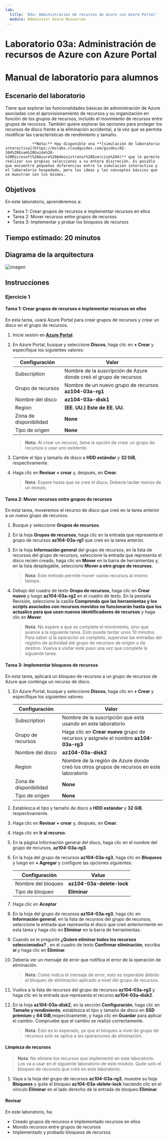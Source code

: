 ```yaml
---
lab:
  title: '03a: Administración de recursos de Azure con Azure Portal'
  module: Administer Azure Resources
---
```


# Laboratorio 03a: Administración de recursos de Azure con Azure Portal
# Manual de laboratorio para alumnos

## Escenario del laboratorio

Tiene que explorar las funcionalidades básicas de administración de Azure asociadas con el aprovisionamiento de recursos y su organización en función de los grupos de recursos, incluido el movimiento de recursos entre grupos de recursos. También quiere explorar las opciones para proteger los recursos de disco frente a la eliminación accidental, a la vez que se permita modificar las características de rendimiento y tamaño.

                **Nota:** Hay disponible una **[simulación de laboratorio interactiva](https://mslabs.cloudguides.com/guides/AZ-104%20Exam%20Guide%20-%20Microsoft%20Azure%20Administrator%20Exercise%204)** que le permite realizar sus propias selecciones a su entera discreción. Es posible que encuentre pequeñas diferencias entre la simulación interactiva y el laboratorio hospedado, pero las ideas y los conceptos básicos que se muestran son los mismos. 

## Objetivos

En este laboratorio, aprenderemos a:

+ Tarea 1: Crear grupos de recursos e implementar recursos en ellos
+ Tarea 2: Mover recursos entre grupos de recursos
+ Tarea 3: Implementar y probar los bloqueos de recursos

## Tiempo estimado: 20 minutos

## Diagrama de la arquitectura

![imagen](../media/lab03a.png)

## Instrucciones

### Ejercicio 1

#### Tarea 1: Crear grupos de recursos e implementar recursos en ellos

En esta tarea, usará Azure Portal para crear grupos de recursos y crear un disco en el grupo de recursos.

1. Inicie sesión en [**Azure Portal**](http://portal.azure.com).

1. En Azure Portal, busque y seleccione **Discos**, haga clic en **+ Crear** y especifique los siguientes valores:

    |Configuración|Valor|
    |---|---|
    |Subscription| Nombre de la suscripción de Azure donde creó el grupo de recursos |
    |Grupo de recursos| Nombre de un nuevo grupo de recursos **az104-03a-rg1** |
    |Nombre del disco| **az104-03a-disk1** |
    |Region| **(EE. UU.) Este de EE. UU.** |
    |Zona de disponibilidad| **None** |
    |Tipo de origen| **None** |

    >**Nota**: Al crear un recurso, tiene la opción de crear un grupo de recursos o usar uno existente.

1. Cambie el tipo y tamaño de disco a **HDD estándar** y **32 GiB**, respectivamente.

1. Haga clic en **Revisar + crear** y, después, en **Crear**.

    >**Nota**: Espere hasta que se cree el disco. Debería tardar menos de un minuto.

#### Tarea 2: Mover recursos entre grupos de recursos 

En esta tarea, moveremos el recurso de disco que creó en la tarea anterior a un nuevo grupo de recursos. 

1. Busque y seleccione **Grupos de recursos**. 

1. En la hoja **Grupos de  recursos**, haga clic en la entrada que representa el grupo de recursos **az104-03a-rg1** que creó en la tarea anterior.

1. En la hoja **Información general** del grupo de recursos, en la lista de recursos del grupo de recursos, seleccione la entrada que representa el disco recién creado, haga clic en **Mover** en la barra de herramientas y, en la lista desplegable, seleccione **Mover a otro grupo de recursos**.

    >**Nota**: Este método permite mover varios recursos al mismo tiempo. 

1. Debajo del cuadro de texto **Grupo de recursos**, haga clic en **Crear nuevo** y luego **az104-03a-rg2** en el cuadro de texto. En la pestaña Revisión, seleccione la casilla **Comprendo que las herramientas y los scripts asociados con recursos movidos no funcionarán hasta que los actualice para que usen nuevos identificadores de recursos** y haga clic en **Mover**.

    >**Nota**: No espere a que se complete el movimiento, sino que avance a la siguiente tarea. Esto puede tardar unos 10 minutos. Para saber si la operación se completó, supervise las entradas del registro de actividad del grupo de recursos de origen o de destino. Vuelva a visitar este paso una vez que complete la siguiente tarea.

#### Tarea 3: Implementar bloqueos de recursos

En esta tarea, aplicará un bloqueo de recursos a un grupo de recursos de Azure que contenga un recurso de disco.

1. En Azure Portal, busque y seleccione **Discos**, haga clic en **+ Crear** y especifique los siguientes valores:

    |Configuración|Valor|
    |---|---|
    |Subscription| Nombre de la suscripción que está usando en este laboratorio |
    |Grupo de recursos| Haga clic en **Crear nuevo** grupo de recursos y asígnele el nombre **az104-03a-rg3** |
    |Nombre del disco| **az104-03a-disk2** |
    |Region| Nombre de la región de Azure donde creó los otros grupos de recursos en este laboratorio |
    |Zona de disponibilidad| **None** |
    |Tipo de origen| **None** |

1. Establezca el tipo y tamaño de disco a **HDD estándar** y **32 GiB**, respectivamente.

1. Haga clic en **Revisar + crear** y, después, en **Crear**.

1. Haga clic en **Ir al recurso**.

1. En la página Información general del disco, haga clic en el nombre del grupo de recursos, **az104-03a-rg3**.

1. En la hoja del grupo de recursos **az104-03a-rg3**, haga clic en **Bloqueos** y luego en **+ Agregar** y configure las opciones siguientes:

    |Configuración|Value|
    |---|---|
    |Nombre del bloqueo| **az104-03a-delete-lock** |
    |Tipo de bloqueo| **Eliminar** |
    
1. Haga clic en **Aceptar**    

1. En la hoja del grupo de recursos **az104-03a-rg3**, haga clic en **Información general**, en la lista de recursos del grupo de recursos, seleccione la entrada que representa el disco que creó anteriormente en esta tarea y haga clic en **Eliminar** en la barra de herramientas. 

1. Cuando se le pregunte **¿Quiere eliminar todos los recursos seleccionados?** , en el cuadro de texto **Confirmar eliminación**, escriba **sí** y haga clic en **Eliminar**.

1. Debería ver un mensaje de error que notifica el error de la operación de eliminación. 

    >**Nota**: Como indica el mensaje de error, esto es esperable debido al bloqueo de eliminación aplicado a nivel del grupo de recursos.

1. Vuelva a la lista de recursos del grupo de recursos **az104-03a-rg3** y haga clic en la entrada que representa el recurso **az104-03a-disk2**. 

1. En la hoja **az104-03a-disk2**, en la sección **Configuración**, haga clic en **Tamaño y rendimiento**, establezca el tipo y tamaño de disco en **SSD prémium** y **64 GiB**,respectivamente, y haga clic en **Guardar** para aplicar el cambio. Compruebe que el cambio se realizó correctamente.

    >**Nota**: Esto es lo esperado, ya que el bloqueo a nivel de grupo de recursos solo se aplica a las operaciones de eliminación. 

#### Limpieza de recursos

   >**Nota**: No elimine los recursos que implementó en este laboratorio. Los va a usar en el siguiente laboratorio de este módulo. Quite solo el bloqueo de recursos que creó en este laboratorio.

1. Vaya a la hoja del grupo de recursos **az104-03a-rg3**, muestre su hoja **Bloqueos** y quite el bloqueo **az104-03a-delete-lock** haciendo clic en el vínculo **Eliminar** en el lado derecho de la entrada de bloqueo **Eliminar**.

#### Revisar

En este laboratorio, ha:

- Creado grupos de recursos e implementado recursos en ellos
- Movido recursos entre grupos de recursos
- Implementado y probado bloqueos de recursos
